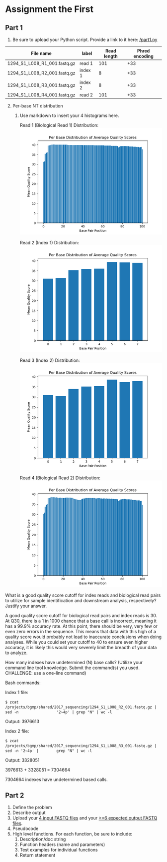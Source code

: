 # Assignment the First

## Part 1
1. Be sure to upload your Python script. Provide a link to it here: [/part1.py](part1/part1.py)

| File name | label | Read length | Phred encoding |
|---|---|---|---|
| 1294_S1_L008_R1_001.fastq.gz | read 1 | 101 | +33 |
| 1294_S1_L008_R2_001.fastq.gz | index 1 | 8 | +33 |
| 1294_S1_L008_R3_001.fastq.gz | index 2 | 8 | +33 |
| 1294_S1_L008_R4_001.fastq.gz | read 2 | 101 | +33 |

2. Per-base NT distribution
    1. Use markdown to insert your 4 histograms here.
    
        Read 1 (Biological Read 1) Distribution:
            ![Read 1 Distribution](part1/read_1.distribution.png)
    
        Read 2 (Index 1) Distribution:
            ![Read 2 Distribution](part1/read_2.distribution.png)
    
        Read 3 (Index 2) Distribution:
            ![Read 3 Distribution](part1/read_3.distribution.png)
        
        Read 4 (Biological Read 2) Distribution: 
            ![Read 4 Distribution](part1/read_4.distribution.png)


What is a good quality score cutoff for index reads and biological read pairs to utilize for sample identification and downstream analysis, respectively? Justify your answer.

A good quality score cutoff for biological read pairs and index reads is 30. At Q30, there is a 1 in 1000 chance that a base call is incorrect, meaning it has a 99.9% accuracy rate. At this point, there should be very, very few or even zero errors in the sequence. This means that data with this high of a quality score would probably not lead to inaccurate conclusions when doing analyses. While you could set your cutoff to 40 to ensure even higher accuracy, it is likely this would very severely limit the breadth of your data to analyze. 

How many indexes have undetermined (N) base calls? (Utilize your command line tool knowledge. Submit the command(s) you used. CHALLENGE: use a one-line command)

Bash commands:  

    
Index 1 file:  

    $ zcat /projects/bgmp/shared/2017_sequencing/1294_S1_L008_R2_001.fastq.gz | sed -n                 '2~4p' | grep "N" | wc -l 
    
Output: 
    3976613
    
Index 2 file:  

```
$ zcat /projects/bgmp/shared/2017_sequencing/1294_S1_L008_R3_001.fastq.gz | sed -n '2~4p' |        grep "N" | wc -l 

```
Output: 
    3328051

3976613 + 3328051 = 7304664  


7304664 indexes have undetermined based calls. 


    
## Part 2
1. Define the problem
2. Describe output
3. Upload your [4 input FASTQ files](../TEST-input_FASTQ) and your [>=6 expected output FASTQ files](../TEST-output_FASTQ).
4. Pseudocode
5. High level functions. For each function, be sure to include:
    1. Description/doc string
    2. Function headers (name and parameters)
    3. Test examples for individual functions
    4. Return statement
